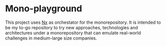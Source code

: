 

# Mono-playground

This project uses [Nx](https://nx.dev) as orchestator for the monorepository.
It is intended to be my to-go repository to try new approaches, technologies and architectures under a monorepository that can emulate real-world challenges in medium-large size companies.

